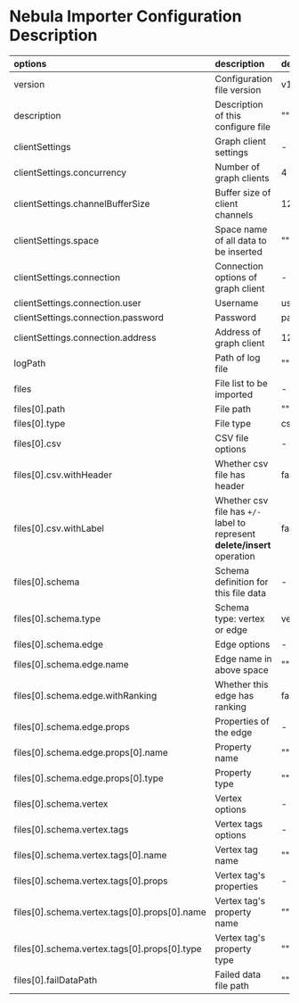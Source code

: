 # Nebula Importer Configuration Description

| options                                        | description                                                               | default        |
| :--                                            | :--                                                                       | :--            |
| version                                        | Configuration file version                                                | v1rc1          |
| description                                    | Description of this configure file                                        | ""             |
| clientSettings                                 | Graph client settings                                                     | -              |
| clientSettings.concurrency                     | Number of graph clients                                                   | 4              |
| clientSettings.channelBufferSize               | Buffer size of client channels                                            | 128            |
| clientSettings.space                           | Space name of all data to be inserted                                     | ""             |
| clientSettings.connection                      | Connection options of graph client                                        | -              |
| clientSettings.connection.user                 | Username                                                                  | user           |
| clientSettings.connection.password             | Password                                                                  | password       |
| clientSettings.connection.address              | Address of graph client                                                   | 127.0.0.1:3699 |
| logPath                                        | Path of log file                                                          | ""             |
| files                                          | File list to be imported                                                  | -              |
| files[0].path                                  | File path                                                                 | ""             |
| files[0].type                                  | File type                                                                 | csv            |
| files[0].csv                                   | CSV file options                                                          | -              |
| files[0].csv.withHeader                        | Whether csv file has header                                               | false          |
| files[0].csv.withLabel                         | Whether csv file has `+/-` label to represent **delete/insert** operation | false          |
| files[0].schema                                | Schema definition for this file data                                      | -              |
| files[0].schema.type                           | Schema type: vertex or edge                                               | vertex         |
| files[0].schema.edge                           | Edge options                                                              | -              |
| files[0].schema.edge.name                      | Edge name in above space                                                  | ""             |
| files[0].schema.edge.withRanking               | Whether this edge has ranking                                             | false          |
| files[0].schema.edge.props                     | Properties of the edge                                                    | -              |
| files[0].schema.edge.props[0].name             | Property name                                                             | ""             |
| files[0].schema.edge.props[0].type             | Property type                                                             | ""             |
| files[0].schema.vertex                         | Vertex options                                                            | -              |
| files[0].schema.vertex.tags                    | Vertex tags options                                                       | -              |
| files[0].schema.vertex.tags[0].name            | Vertex tag name                                                           | ""             |
| files[0].schema.vertex.tags[0].props           | Vertex tag's properties                                                   | -              |
| files[0].schema.vertex.tags[0].props[0].name   | Vertex tag's property name                                                | ""             |
| files[0].schema.vertex.tags[0].props[0].type   | Vertex tag's property type                                                | ""             |
| files[0].failDataPath                          | Failed data file path                                                     | ""             |
